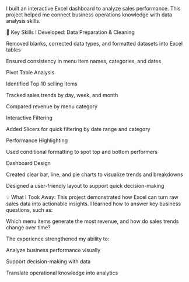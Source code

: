 I built an interactive Excel dashboard to analyze sales performance.
This project helped me connect business operations knowledge with data analysis skills.

🧠 Key Skills I Developed:
Data Preparation & Cleaning

Removed blanks, corrected data types, and formatted datasets into Excel tables

Ensured consistency in menu item names, categories, and dates

Pivot Table Analysis

Identified Top 10 selling items

Tracked sales trends by day, week, and month

Compared revenue by menu category

Interactive Filtering

Added Slicers for quick filtering by date range and category

Performance Highlighting

Used conditional formatting to spot top and bottom performers

Dashboard Design

Created clear bar, line, and pie charts to visualize trends and breakdowns

Designed a user-friendly layout to support quick decision-making

💡 What I Took Away:
This project demonstrated how Excel can turn raw sales data into actionable insights.
I learned how to answer key business questions, such as:

Which menu items generate the most revenue, and how do sales trends change over time?

The experience strengthened my ability to:

Analyze business performance visually

Support decision-making with data

Translate operational knowledge into analytics

